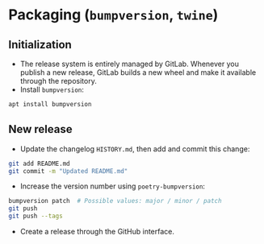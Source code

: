 # Packaging (`bumpversion`, `twine`)

## Initialization

* The release system is entirely managed by GitLab. Whenever you publish a
  new release, GitLab builds a new wheel and make it available through
  the repository.
* Install `bumpversion`:

```bash
apt install bumpversion
```

## New release

* Update the changelog `HISTORY.md`, then add and commit this change:

```bash
git add README.md
git commit -m "Updated README.md"
```

* Increase the version number using `poetry-bumpversion`:

```bash
bumpversion patch  # Possible values: major / minor / patch
git push
git push --tags
```

* Create a release through the GitHub interface.

